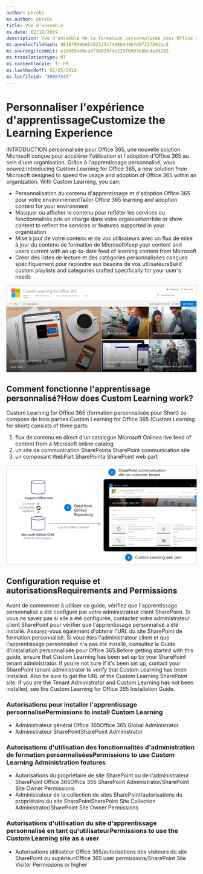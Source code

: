 ```yaml
---
author: pkrebs
ms.author: pkrebs
title: Vue d’ensemble
ms.date: 02/18/2019
description: Vue d'ensemble de la formation personnalisée pour Office 365 pour les administrateurs
ms.openlocfilehash: 98187038b66252523c74d88dd9bfd0f217591bc5
ms.sourcegitcommit: e10085e60ca3f38029fde229fb093e6bc4a34203
ms.translationtype: MT
ms.contentlocale: fr-FR
ms.lasthandoff: 02/25/2019
ms.locfileid: "30087533"
---
```

# <a name="customize-the-learning-experience"></a><span data-ttu-id="d5360-103">Personnaliser l'expérience d'apprentissage</span><span class="sxs-lookup"><span data-stu-id="d5360-103">Customize the Learning Experience</span></span>

<span data-ttu-id="d5360-p101">INTRODUCTION personnalisée pour Office 365, une nouvelle solution Microsoft conçue pour accélérer l'utilisation et l'adoption d'Office 365 au sein d'une organisation. Grâce à l'apprentissage personnalisé, vous pouvez:</span><span class="sxs-lookup"><span data-stu-id="d5360-p101">Introducing Custom Learning for Office 365, a new solution from Microsoft designed to speed the usage and adoption of Office 365 within an organization. With Custom Learning, you can:</span></span>
- <span data-ttu-id="d5360-106">Personnalisation du contenu d'apprentissage et d'adoption Office 365 pour votre environnement</span><span class="sxs-lookup"><span data-stu-id="d5360-106">Tailor Office 365 learning and adoption content for your environment</span></span> 
- <span data-ttu-id="d5360-107">Masquer ou afficher le contenu pour refléter les services ou fonctionnalités pris en charge dans votre organisation</span><span class="sxs-lookup"><span data-stu-id="d5360-107">Hide or show content to reflect the services or features supported in your organization</span></span> 
- <span data-ttu-id="d5360-108">Mise à jour de votre contenu et de vos utilisateurs avec un flux de mise à jour du contenu de formation de Microsoft</span><span class="sxs-lookup"><span data-stu-id="d5360-108">Keep your content and users current with an up-to-date feed of learning content from Microsoft</span></span> 
- <span data-ttu-id="d5360-109">Créer des listes de lecture et des catégories personnalisées conçues spécifiquement pour répondre aux besoins de vos utilisateurs</span><span class="sxs-lookup"><span data-stu-id="d5360-109">Build custom playlists and categories crafted specifically for your user's needs</span></span>

![CG-Introducing. png](media/cg-introducing.png)

## <a name="how-does-custom-learning-work"></a><span data-ttu-id="d5360-111">Comment fonctionne l'apprentissage personnalisé?</span><span class="sxs-lookup"><span data-stu-id="d5360-111">How does Custom Learning work?</span></span>

<span data-ttu-id="d5360-112">Custom Learning for Office 365 (formation personnalisée pour Short) se compose de trois parties:</span><span class="sxs-lookup"><span data-stu-id="d5360-112">Custom Learning for Office 365 (Custom Learning for short) consists of three parts:</span></span> 
1. <span data-ttu-id="d5360-113">flux de contenu en direct d'un catalogue Microsoft Online</span><span class="sxs-lookup"><span data-stu-id="d5360-113">a live feed of content from a Microsoft online catalog</span></span>
2. <span data-ttu-id="d5360-114">un site de communication SharePoint</span><span class="sxs-lookup"><span data-stu-id="d5360-114">a SharePoint communication site</span></span>
3. <span data-ttu-id="d5360-115">un composant WebPart SharePoint</span><span class="sxs-lookup"><span data-stu-id="d5360-115">a SharePoint web part</span></span> 

![CG-howitworks. png](media/cg-howitworks.png)

## <a name="requirements-and-permissions"></a><span data-ttu-id="d5360-117">Configuration requise et autorisations</span><span class="sxs-lookup"><span data-stu-id="d5360-117">Requirements and Permissions</span></span>

<span data-ttu-id="d5360-p102">Avant de commencer à utiliser ce guide, vérifiez que l'apprentissage personnalisé a été configuré par votre administrateur client SharePoint. Si vous ne savez pas si elle a été configurée, contactez votre administrateur client SharePoint pour vérifier que l'apprentissage personnalisé a été installé. Assurez-vous également d'obtenir l'URL du site SharePoint de formation personnalisé. Si vous êtes l'administrateur client et que l'apprentissage personnalisé n'a pas été installé, consultez le Guide d'installation personnalisée pour Office 365.</span><span class="sxs-lookup"><span data-stu-id="d5360-p102">Before getting started with this guide, ensure that Custom Learning has been set up by your  SharePoint tenant administrator. If you’re not sure if it's been set up, contact your SharePoint tenant administrator to verify that Custom Learning has been installed. Also be sure to get the URL of the Custom Learning SharePoint site. If you are the Tenant Administrator and Custom Learning has not been installed, see the Custom Learning for Office 365 Installation Guide.</span></span> 

### <a name="permissions-to-install-custom-learning"></a><span data-ttu-id="d5360-122">Autorisations pour installer l'apprentissage personnalisé</span><span class="sxs-lookup"><span data-stu-id="d5360-122">Permissions to install Custom Learning</span></span>

- <span data-ttu-id="d5360-123">Administrateur général Office 365</span><span class="sxs-lookup"><span data-stu-id="d5360-123">Office 365 Global Administrator</span></span>
- <span data-ttu-id="d5360-124">Administrateur SharePoint</span><span class="sxs-lookup"><span data-stu-id="d5360-124">SharePoint Administrator</span></span>

### <a name="permissions-to-use-custom-learning-administration-features"></a><span data-ttu-id="d5360-125">Autorisations d'utilisation des fonctionnalités d'administration de formation personnalisées</span><span class="sxs-lookup"><span data-stu-id="d5360-125">Permissions to use Custom Learning Administration features</span></span>

- <span data-ttu-id="d5360-126">Autorisations du propriétaire de site SharePoint ou de l'administrateur SharePoint Office 365</span><span class="sxs-lookup"><span data-stu-id="d5360-126">Office 365 SharePoint Administrator/SharePoint Site Owner Permissions</span></span>
- <span data-ttu-id="d5360-127">Administrateur de la collection de sites SharePoint/autorisations du propriétaire du site SharePoint</span><span class="sxs-lookup"><span data-stu-id="d5360-127">SharePoint Site Collection Administrator/SharePoint Site Owner Permissions</span></span>

### <a name="permissions-to-use-the-custom-learning-site-as-a-user"></a><span data-ttu-id="d5360-128">Autorisations d'utilisation du site d'apprentissage personnalisé en tant qu'utilisateur</span><span class="sxs-lookup"><span data-stu-id="d5360-128">Permissions to use the Custom Learning site as a user</span></span>

- <span data-ttu-id="d5360-129">Autorisations utilisateur Office 365/autorisations des visiteurs du site SharePoint ou supérieur</span><span class="sxs-lookup"><span data-stu-id="d5360-129">Office 365 user permissions/SharePoint Site Visitor Permissions or higher</span></span>



